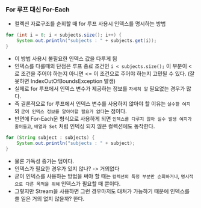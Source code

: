 ### For 루프 대신 For-Each

- 컬렉션 자료구조를 순회할 때 for 루프 사용시 인덱스를 명시하는 방법
```java
for (int i = 0; i < subjects.size(); i++) {
    System.out.println("subjects : " + subjects.get(i));
}
```
- 이 방법 사용시 불필요한 인덱스 값을 다루게 됨
- 인덱스를 다룰때의 단점은 루프 종료 조건인 `i < subjects.size();` 이 부분이 
<로 조건을 주어야 하는지 아니면 <= 이 조건으로 주어야 하는지 고민될 수 있다. (잘못하면 IndexOutOfBoundsException 발생)
- 실제로 for 루프에서 인덱스 변수가 제공하는 정보를 `자세히 알` 필요없는 경우가 많다.
- 즉 결론적으로 for 루프에서 인덱스 변수를 사용하지 않아야 할 이유는
 `실수할 여지` 와 `굳이 인덱스 정보를 알아야할 필요가 없다`는 점이다.
- 반면에 For-Each문 형식으로 사용하게 되면 `인덱스를 다루지 않아 실수 발생 여지가 줄어들고`, `배열과 Set` 처럼 인덱싱 되지 않은 컬렉션에도 
동작한다.
```java
for (String subject : subjects) {
    System.out.println("subjects : " + subject);
}
```
- 물론 가독성 증가는 덤이다.
- 인덱스가 필요한 경우가 있지 않나? -> 거의없다
- 굳이 인덱스를 사용하는 방법을 써야 할 때는 `컬렉션의 특정 부분만 순회하거나`, `명시적으로 다른 목적을 위해` 인덱스가 필요할 때 뿐이다.
- 그렇지만 Stream을 사용하면 그런 경우마저도 대처가 가능하기 때문에 인덱스를 쓸 일은 거의 없지 않을까? 한다.
